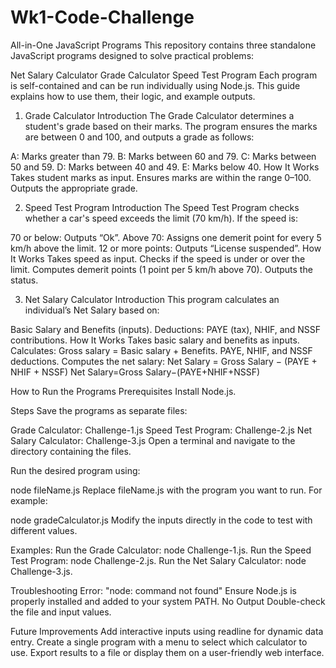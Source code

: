 # Wk1-Code-Challenge
All-in-One JavaScript Programs
This repository contains three standalone JavaScript programs designed to solve practical problems:

Net Salary Calculator
Grade Calculator
Speed Test Program
Each program is self-contained and can be run individually using Node.js. This guide explains how to use them, their logic, and example outputs.

1. Grade Calculator
Introduction
The Grade Calculator determines a student's grade based on their marks. The program ensures the marks are between 0 and 100, and outputs a grade as follows:

A: Marks greater than 79.
B: Marks between 60 and 79.
C: Marks between 50 and 59.
D: Marks between 40 and 49.
E: Marks below 40.
How It Works
Takes student marks as input.
Ensures marks are within the range 0–100.
Outputs the appropriate grade.

2. Speed Test Program
Introduction
The Speed Test Program checks whether a car's speed exceeds the limit (70 km/h). If the speed is:

70 or below: Outputs “Ok”.
Above 70: Assigns one demerit point for every 5 km/h above the limit.
12 or more points: Outputs “License suspended”.
How It Works
Takes speed as input.
Checks if the speed is under or over the limit.
Computes demerit points (1 point per 5 km/h above 70).
Outputs the status.

3. Net Salary Calculator
Introduction
This program calculates an individual’s Net Salary based on:

Basic Salary and Benefits (inputs).
Deductions: PAYE (tax), NHIF, and NSSF contributions.
How It Works
Takes basic salary and benefits as inputs.
Calculates:
Gross salary = Basic salary + Benefits.
PAYE, NHIF, and NSSF deductions.
Computes the net salary:
Net Salary = Gross Salary − (PAYE + NHIF + NSSF)
Net Salary=Gross Salary−(PAYE+NHIF+NSSF)

How to Run the Programs
Prerequisites
Install Node.js.

Steps
Save the programs as separate files:

Grade Calculator: Challenge-1.js
Speed Test Program: Challenge-2.js
Net Salary Calculator: Challenge-3.js
Open a terminal and navigate to the directory containing the files.

Run the desired program using:

node fileName.js
Replace fileName.js with the program you want to run.
For example:

node gradeCalculator.js
Modify the inputs directly in the code to test with different values.

Examples:
Run the Grade Calculator: node Challenge-1.js.
Run the Speed Test Program: node Challenge-2.js.
Run the Net Salary Calculator: node Challenge-3.js.

Troubleshooting
Error: "node: command not found"
Ensure Node.js is properly installed and added to your system PATH.
No Output
Double-check the file and input values.

Future Improvements
Add interactive inputs using readline for dynamic data entry.
Create a single program with a menu to select which calculator to use.
Export results to a file or display them on a user-friendly web interface.
